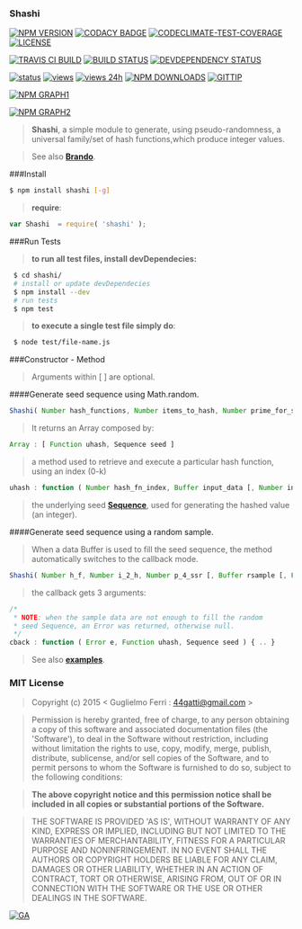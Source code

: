 ### Shashi

[![NPM VERSION](http://img.shields.io/npm/v/shashi.svg)](https://www.npmjs.org/package/shashi)
[![CODACY BADGE](https://img.shields.io/codacy/b18ed7d95b0a4707a0ff7b88b30d3def.svg)](https://www.codacy.com/public/44gatti/shashi)
[![CODECLIMATE-TEST-COVERAGE](https://codeclimate.com/github/rootslab/shashi/badges/coverage.svg)](https://codeclimate.com/github/rootslab/shashi)
[![LICENSE](http://img.shields.io/badge/license-MIT-blue.svg)](https://github.com/rootslab/shashi#mit-license)

[![TRAVIS CI BUILD](http://img.shields.io/travis/rootslab/shashi.svg)](http://travis-ci.org/rootslab/shashi)
[![BUILD STATUS](http://img.shields.io/david/rootslab/shashi.svg)](https://david-dm.org/rootslab/shashi)
[![DEVDEPENDENCY STATUS](http://img.shields.io/david/dev/rootslab/shashi.svg)](https://david-dm.org/rootslab/shashi#info=devDependencies)

[![status](https://sourcegraph.com/api/repos/github.com/rootslab/shashi/.badges/status.png)](https://sourcegraph.com/github.com/rootslab/shashi)
[![views](https://sourcegraph.com/api/repos/github.com/rootslab/shashi/.counters/views.png)](https://sourcegraph.com/github.com/rootslab/shashi)
[![views 24h](https://sourcegraph.com/api/repos/github.com/rootslab/shashi/.counters/views-24h.png)](https://sourcegraph.com/github.com/rootslab/shashi)
[![NPM DOWNLOADS](http://img.shields.io/npm/dm/shashi.svg)](http://npm-stat.com/charts.html?package=shashi)
[![GITTIP](http://img.shields.io/gittip/rootslab.svg)](https://www.gittip.com/rootslab/)

[![NPM GRAPH1](https://nodei.co/npm-dl/shashi.png)](https://nodei.co/npm/shashi/)

[![NPM GRAPH2](https://nodei.co/npm/shashi.png?downloads=true&downloadRank=true&stars=true)](https://nodei.co/npm/shashi/)

> __Shashi__, a simple module to generate, using pseudo-randomness, a universal family/set of hash functions,which produce integer values.

> See also __[Brando](https://github.com/rootslab/brando)__.

###Install

```bash
$ npm install shashi [-g]
```

> __require__:

```javascript
var Shashi  = require( 'shashi' );
```
###Run Tests

> __to run all test files, install devDependecies:__

```bash
 $ cd shashi/
 # install or update devDependecies
 $ npm install --dev
 # run tests
 $ npm test
```
> __to execute a single test file simply do__:

```bash
 $ node test/file-name.js
```

###Constructor - Method

> Arguments within [ ] are optional.

####Generate seed sequence using Math.random.

```javascript
Shashi( Number hash_functions, Number items_to_hash, Number prime_for_seed_seq_range ) : Array
```
> It returns an Array composed by:

```javascript
Array : [ Function uhash, Sequence seed ]
```
> a method used to retrieve and execute a particular hash function, using an index (0-k)

```javascript
uhash : function ( Number hash_fn_index, Buffer input_data [, Number input_bytes_per_item ] )
```
> the underlying seed __[Sequence](https://github.com/rootslab/brando)__, used for generating the hashed value (an integer).

####Generate seed sequence using a random sample.

> When a data Buffer is used to fill the seed sequence, the method automatically switches to the callback mode.

```javascript
Shashi( Number h_f, Number i_2_h, Number p_4_ssr [, Buffer rsample [, Function cback ] ] ) : undefined
```
> the callback gets 3 arguments:

```javascript
/*
 * NOTE: when the sample data are not enough to fill the random
 * seed Sequence, an Error was returned, otherwise null.
 */
cback : function ( Error e, Function uhash, Sequence seed ) { .. }
```
> See also __[examples](example/)__.

### MIT License

> Copyright (c) 2015 &lt; Guglielmo Ferri : 44gatti@gmail.com &gt;

> Permission is hereby granted, free of charge, to any person obtaining
> a copy of this software and associated documentation files (the
> 'Software'), to deal in the Software without restriction, including
> without limitation the rights to use, copy, modify, merge, publish,
> distribute, sublicense, and/or sell copies of the Software, and to
> permit persons to whom the Software is furnished to do so, subject to
> the following conditions:

> __The above copyright notice and this permission notice shall be
> included in all copies or substantial portions of the Software.__

> THE SOFTWARE IS PROVIDED 'AS IS', WITHOUT WARRANTY OF ANY KIND,
> EXPRESS OR IMPLIED, INCLUDING BUT NOT LIMITED TO THE WARRANTIES OF
> MERCHANTABILITY, FITNESS FOR A PARTICULAR PURPOSE AND NONINFRINGEMENT.
> IN NO EVENT SHALL THE AUTHORS OR COPYRIGHT HOLDERS BE LIABLE FOR ANY
> CLAIM, DAMAGES OR OTHER LIABILITY, WHETHER IN AN ACTION OF CONTRACT,
> TORT OR OTHERWISE, ARISING FROM, OUT OF OR IN CONNECTION WITH THE
> SOFTWARE OR THE USE OR OTHER DEALINGS IN THE SOFTWARE.

[![GA](https://ga-beacon.appspot.com/UA-53998692-1/shashi/Readme?pixel)](https://github.com/igrigorik/ga-beacon)